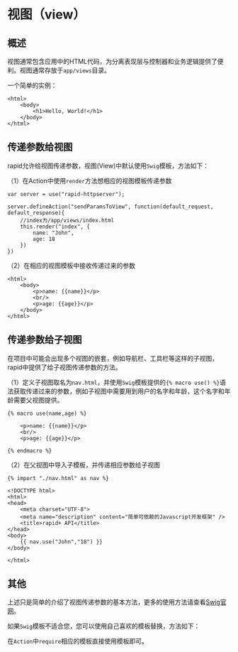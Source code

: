 # 视图（view）

## 概述

视图通常包含应用中的HTML代码，为分离表现层与控制器和业务逻辑提供了便利。视图通常存放于`app/views`目录。

一个简单的实例：

	<html>
    	<body>
        	<h1>Hello, World!</h1>
    	</body>
	</html>
	

## 传递参数给视图

rapid允许给视图传递参数，视图(View)中默认使用`Swig`模板，方法如下：

（1）在Action中使用`render`方法想相应的视图模板传递参数

	var server = use("rapid-httpserver");
	
	server.defineAction("sendParamsToView", function(default_request, default_response){
		//index为/app/views/index.html
		this.render("index", {
			name: "John",
			age: 18
		})
	})


（2）在相应的视图模板中接收传递过来的参数

	<html>
    	<body>
        	<p>name: {{name}}</p>
        	<br/>
        	<p>age: {{age}}</p>
    	</body>
	</html>
	
	
## 传递参数给子视图

在项目中可能会出现多个视图的嵌套，例如导航栏、工具栏等这样的子视图，rapid中提供了给子视图传递参数的方法。

（1）定义子视图取名为`nav.html`，并使用`Swig`模板提供的`{% macro use() %}`语法获取传递过来的参数，例如子视图中需要用到用户的名字和年龄，这个名字和年龄需要父视图提供。

	{% macro use(name,age) %}
	
		<p>name: {{name}}</p>
		<br/>
		<p>age: {{age}}</p>
	
	{% endmacro %}
	
（2）在父视图中导入子模板，并传递相应参数给子视图

	{% import "./nav.html" as nav %}
	
	<!DOCTYPE html>
	<html>
	<head>
		<meta charset="UTF-8">
		<meta name="description" content="简单可依赖的Javascript开发框架" />
		<title>rapid+ API</title>
	</head>
	<body>
		{{ nav.use("John","18") }}
	</body>
	
	</html>


## 其他

上述只是简单的介绍了视图传递参数的基本方法，更多的使用方法请查看[Swig官网](http://paularmstrong.github.io/swig/docs/)。

如果`Swig`模板不适合您，您可以使用自己喜欢的模板替换，方法如下：

在`Action`中`require`相应的模板直接使用模板即可。
	